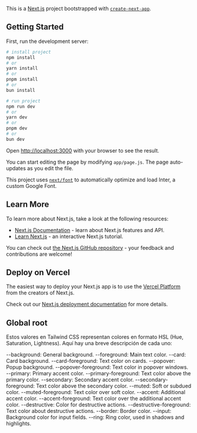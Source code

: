 This is a [Next.js](https://nextjs.org/) project bootstrapped with [`create-next-app`](https://github.com/vercel/next.js/tree/canary/packages/create-next-app).

## Getting Started

First, run the development server:

```bash
# install project
npm install
# or
yarn install
# or
pnpm install
# or
bun install

# run project
npm run dev
# or
yarn dev
# or
pnpm dev
# or
bun dev
```

Open [http://localhost:3000](http://localhost:3000) with your browser to see the result.

You can start editing the page by modifying `app/page.js`. The page auto-updates as you edit the file.

This project uses [`next/font`](https://nextjs.org/docs/basic-features/font-optimization) to automatically optimize and load Inter, a custom Google Font.

## Learn More

To learn more about Next.js, take a look at the following resources:

- [Next.js Documentation](https://nextjs.org/docs) - learn about Next.js features and API.
- [Learn Next.js](https://nextjs.org/learn) - an interactive Next.js tutorial.

You can check out [the Next.js GitHub repository](https://github.com/vercel/next.js/) - your feedback and contributions are welcome!

## Deploy on Vercel

The easiest way to deploy your Next.js app is to use the [Vercel Platform](https://vercel.com/new?utm_medium=default-template&filter=next.js&utm_source=create-next-app&utm_campaign=create-next-app-readme) from the creators of Next.js.

Check out our [Next.js deployment documentation](https://nextjs.org/docs/deployment) for more details.

## Global root
Estos valores en Tailwind CSS representan colores en formato HSL (Hue, Saturation, Lightness). Aquí hay una breve descripción de cada uno:

--background: General background.
--foreground: Main text color.
--card: Card background.
--card-foreground: Text color on cards.
--popover: Popup background.
--popover-foreground: Text color in popover windows.
--primary: Primary accent color.
--primary-foreground: Text color above the primary color.
--secondary: Secondary accent color.
--secondary-foreground: Text color above the secondary color.
--muted: Soft or subdued color.
--muted-foreground: Text color over soft color.
--accent: Additional accent color.
--accent-foreground: Text color over the additional accent color.
--destructive: Color for destructive actions.
--destructive-foreground: Text color about destructive actions.
--border: Border color.
--input: Background color for input fields.
--ring: Ring color, used in shadows and highlights.
